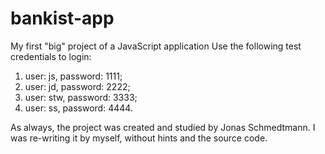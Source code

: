# bankist-app
My first "big" project of a JavaScript application
Use the following test credentials to login:

1. user: js, password: 1111;
2. user: jd, password: 2222;
3. user: stw, password: 3333;
4. user: ss, password: 4444.

As always, the project was created and studied by Jonas Schmedtmann. I was re-writing it by myself, without hints and the source code.

